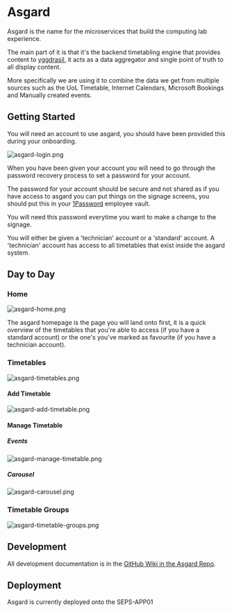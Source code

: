 # Asgard

Asgard is the name for the microservices that build the computing lab experience.

The main part of it is that it's the backend timetabling engine that provides content to [yggdrasil](Yggdrasil.md), 
it acts as a data aggregator and single point of truth to all display content.

More specifically we are using it to combine the data we get from multiple sources such as the UoL Timetable, Internet Calendars, Microsoft Bookings and Manually created events.

## Getting Started

You will need an account to use asgard, you should have been provided this during your onboarding.

![asgard-login.png](asgard-login.png)

When you have been given your account you will need to go through the password recovery process to set a password for your account.

The password for your account should be secure and not shared as if you have access to asgard you can put things on the signage screens, you should put this in your [1Password](1Password.md) employee vault.

You will need this password everytime you want to make a change to the signage.

You will either be given a 'technician' account or a 'standard' account. A 'technician' account has access to all timetables that exist inside the asgard system. 

## Day to Day

### Home

![asgard-home.png](asgard-home.png)

The asgard homepage is the page you will land onto first, it is a quick overview of the timetables that you're able to access (if you have a standard account) or the one's you've marked as favourite (if you have a technician account).

### Timetables

![asgard-timetables.png](asgard-timetables.png)

#### Add Timetable

![asgard-add-timetable.png](asgard-add-timetable.png)

#### Manage Timetable 

##### Events
![asgard-manage-timetable.png](asgard-manage-timetable.png)

##### Carousel
![asgard-carousel.png](asgard-carousel.png)

### Timetable Groups

![asgard-timetable-groups.png](asgard-timetable-groups.png)

## Development

All development documentation is in the [GitHub Wiki in the Asgard Repo](https://github.com/SoCSTech/asgard/wiki).

## Deployment

Asgard is currently deployed onto the SEPS-APP01